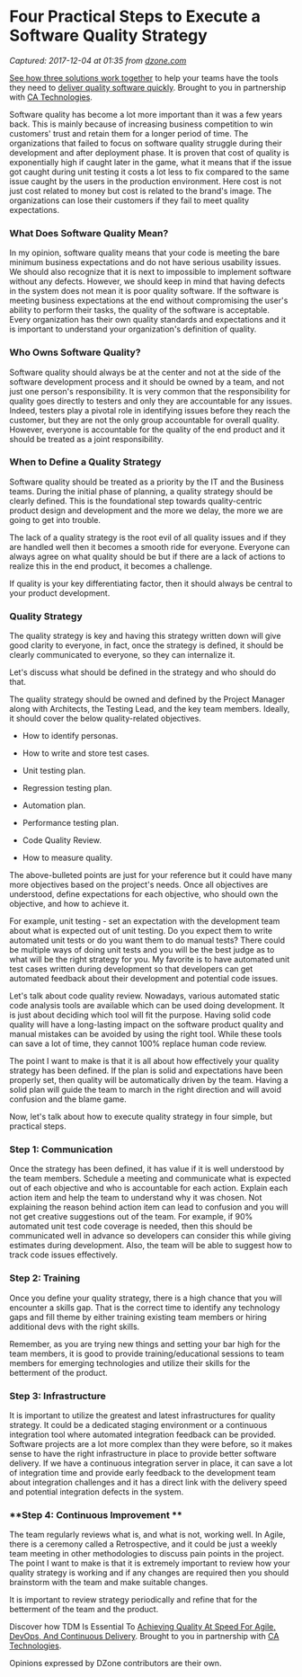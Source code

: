 # Four Practical Steps to Execute a Software Quality Strategy

_Captured: 2017-12-04 at 01:35 from [dzone.com](https://dzone.com/articles/four-practical-steps-to-execute-software-quality-s?edition=343092&utm_source=Daily%20Digest&utm_medium=email&utm_campaign=Daily%20Digest%202017-12-03)_

[See how three solutions work together](https://dzone.com/go?i=204124&u=https%3A%2F%2Fad.doubleclick.net%2Fddm%2Ftrackclk%2FN6040.130331DZONE%2FB11226848.150413346%3Bdc_trk_aid%3D321098505%3Bdc_trk_cid%3D81553809%3Bdc_lat%3D%3Bdc_rdid%3D%3Btag_for_child_directed_treatment%3D) to help your teams have the tools they need to [deliver quality software quickly](https://dzone.com/go?i=204124&u=https%3A%2F%2Fad.doubleclick.net%2Fddm%2Ftrackclk%2FN6040.130331DZONE%2FB11226848.150123399%3Bdc_trk_aid%3D321096583%3Bdc_trk_cid%3D81552442%3Bdc_lat%3D%3Bdc_rdid%3D%3Btag_for_child_directed_treatment%3D). Brought to you in partnership with [CA Technologies](https://dzone.com/go?i=204124&u=https%3A%2F%2Fad.doubleclick.net%2Fddm%2Ftrackclk%2FN6040.130331DZONE%2FB11226848.150413346%3Bdc_trk_aid%3D321098505%3Bdc_trk_cid%3D81553809%3Bdc_lat%3D%3Bdc_rdid%3D%3Btag_for_child_directed_treatment%3D).

Software quality has become a lot more important than it was a few years back. This is mainly because of increasing business competition to win customers' trust and retain them for a longer period of time. The organizations that failed to focus on software quality struggle during their development and after deployment phase. It is proven that cost of quality is exponentially high if caught later in the game, what it means that if the issue got caught during unit testing it costs a lot less to fix compared to the same issue caught by the users in the production environment. Here cost is not just cost related to money but cost is related to the brand's image. The organizations can lose their customers if they fail to meet quality expectations.

### **What Does Software Quality Mean?**

In my opinion, software quality means that your code is meeting the bare minimum business expectations and do not have serious usability issues. We should also recognize that it is next to impossible to implement software without any defects. However, we should keep in mind that having defects in the system does not mean it is poor quality software. If the software is meeting business expectations at the end without compromising the user's ability to perform their tasks, the quality of the software is acceptable. Every organization has their own quality standards and expectations and it is important to understand your organization's definition of quality.

### **Who Owns Software Quality?**

Software quality should always be at the center and not at the side of the software development process and it should be owned by a team, and not just one person's responsibility. It is very common that the responsibility for quality goes directly to testers and only they are accountable for any issues. Indeed, testers play a pivotal role in identifying issues before they reach the customer, but they are not the only group accountable for overall quality. However, everyone is accountable for the quality of the end product and it should be treated as a joint responsibility.

### **When to Define a Quality Strategy**

Software quality should be treated as a priority by the IT and the Business teams. During the initial phase of planning, a quality strategy should be clearly defined. This is the foundational step towards quality-centric product design and development and the more we delay, the more we are going to get into trouble.

The lack of a quality strategy is the root evil of all quality issues and if they are handled well then it becomes a smooth ride for everyone. Everyone can always agree on what quality should be but if there are a lack of actions to realize this in the end product, it becomes a challenge.

If quality is your key differentiating factor, then it should always be central to your product development.

### **Quality Strategy**

The quality strategy is key and having this strategy written down will give good clarity to everyone, in fact, once the strategy is defined, it should be clearly communicated to everyone, so they can internalize it.

Let's discuss what should be defined in the strategy and who should do that.

The quality strategy should be owned and defined by the Project Manager along with Architects, the Testing Lead, and the key team members. Ideally, it should cover the below quality-related objectives.

  * How to identify personas.

  * How to write and store test cases.

  * Unit testing plan.

  * Regression testing plan.

  * Automation plan.

  * Performance testing plan.

  * Code Quality Review.

  * How to measure quality.

The above-bulleted points are just for your reference but it could have many more objectives based on the project's needs. Once all objectives are understood, define expectations for each objective, who should own the objective, and how to achieve it.

For example, unit testing - set an expectation with the development team about what is expected out of unit testing. Do you expect them to write automated unit tests or do you want them to do manual tests? There could be multiple ways of doing unit tests and you will be the best judge as to what will be the right strategy for you. My favorite is to have automated unit test cases written during development so that developers can get automated feedback about their development and potential code issues.

Let's talk about code quality review. Nowadays, various automated static code analysis tools are available which can be used doing development. It is just about deciding which tool will fit the purpose. Having solid code quality will have a long-lasting impact on the software product quality and manual mistakes can be avoided by using the right tool. While these tools can save a lot of time, they cannot 100% replace human code review.

The point I want to make is that it is all about how effectively your quality strategy has been defined. If the plan is solid and expectations have been properly set, then quality will be automatically driven by the team. Having a solid plan will guide the team to march in the right direction and will avoid confusion and the blame game.

Now, let's talk about how to execute quality strategy in four simple, but practical steps.

### **Step 1: Communication**

Once the strategy has been defined, it has value if it is well understood by the team members. Schedule a meeting and communicate what is expected out of each objective and who is accountable for each action. Explain each action item and help the team to understand why it was chosen. Not explaining the reason behind action item can lead to confusion and you will not get creative suggestions out of the team. For example, if 90% automated unit test code coverage is needed, then this should be communicated well in advance so developers can consider this while giving estimates during development. Also, the team will be able to suggest how to track code issues effectively.

### **Step 2: Training**

Once you define your quality strategy, there is a high chance that you will encounter a skills gap. That is the correct time to identify any technology gaps and fill theme by either training existing team members or hiring additional devs with the right skills.

Remember, as you are trying new things and setting your bar high for the team members, it is good to provide training/educational sessions to team members for emerging technologies and utilize their skills for the betterment of the product.

### **Step 3: Infrastructure**

It is important to utilize the greatest and latest infrastructures for quality strategy. It could be a dedicated staging environment or a continuous integration tool where automated integration feedback can be provided. Software projects are a lot more complex than they were before, so it makes sense to have the right infrastructure in place to provide better software delivery. If we have a continuous integration server in place, it can save a lot of integration time and provide early feedback to the development team about integration challenges and it has a direct link with the delivery speed and potential integration defects in the system.

### **Step 4: Continuous Improvement **

The team regularly reviews what is, and what is not, working well. In Agile, there is a ceremony called a Retrospective, and it could be just a weekly team meeting in other methodologies to discuss pain points in the project. The point I want to make is that it is extremely important to review how your quality strategy is working and if any changes are required then you should brainstorm with the team and make suitable changes.

It is important to review strategy periodically and refine that for the betterment of the team and the product.

Discover how TDM Is Essential To [Achieving Quality At Speed For Agile, DevOps, And Continuous Delivery](https://dzone.com/go?i=204125&u=https%3A%2F%2Fad.doubleclick.net%2Fddm%2Ftrackclk%2FN6040.130331DZONE%2FB11226848.150413345%3Bdc_trk_aid%3D321095198%3Bdc_trk_cid%3D81552443%3Bdc_lat%3D%3Bdc_rdid%3D%3Btag_for_child_directed_treatment%3D). Brought to you in partnership with [CA Technologies](https://dzone.com/go?i=204125&u=https%3A%2F%2Fad.doubleclick.net%2Fddm%2Ftrackclk%2FN6040.130331DZONE%2FB11226848.150413345%3Bdc_trk_aid%3D321095198%3Bdc_trk_cid%3D81552443%3Bdc_lat%3D%3Bdc_rdid%3D%3Btag_for_child_directed_treatment%3D).

Opinions expressed by DZone contributors are their own.
